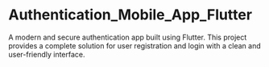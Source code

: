# Authentication_Mobile_App_Flutter
A modern and secure authentication app built using Flutter. This project provides a complete solution for user registration and login with a clean and user-friendly interface.
